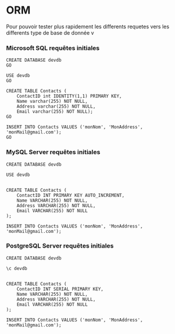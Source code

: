 # ORM


Pour pouvoir tester plus rapidement les differents requetes vers les differents type de base de donnée v

### Microsoft SQL requêtes initiales

```
CREATE DATABASE devdb
GO

USE devdb
GO

CREATE TABLE Contacts (
    ContactID int IDENTITY(1,1) PRIMARY KEY,
    Name varchar(255) NOT NULL,
    Address varchar(255) NOT NULL,
    Email varchar(255) NOT NULL);
GO

INSERT INTO Contacts VALUES ('monNom', 'MonAddress', 'monMail@gmail.com');
GO
```

### MySQL Server requêtes initiales

```
CREATE DATABASE devdb

USE devdb


CREATE TABLE Contacts (
    ContactID INT PRIMARY KEY AUTO_INCREMENT,
    Name VARCHAR(255) NOT NULL,
    Address VARCHAR(255) NOT NULL,
    Email VARCHAR(255) NOT NULL
);

INSERT INTO Contacts VALUES ('monNom', 'MonAddress', 'monMail@gmail.com');
```

### PostgreSQL Server requêtes initiales

```
CREATE DATABASE devdb

\c devdb


CREATE TABLE Contacts (
    ContactID INT SERIAL PRIMARY KEY,
    Name VARCHAR(255) NOT NULL,
    Address VARCHAR(255) NOT NULL,
    Email VARCHAR(255) NOT NULL
);

INSERT INTO Contacts VALUES ('monNom', 'MonAddress', 'monMail@gmail.com');
```

